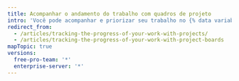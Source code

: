 ```yaml
---
title: Acompanhar o andamento do trabalho com quadros de projeto
intro: 'Você pode acompanhar e priorizar seu trabalho no {% data variables.product.product_name %} criando um quadro de projeto com observações, pull requests e problemas associados.'
redirect_from:
  - /articles/tracking-the-progress-of-your-work-with-projects/
  - /articles/tracking-the-progress-of-your-work-with-project-boards
mapTopic: true
versions:
  free-pro-team: '*'
  enterprise-server: '*'
---
```


